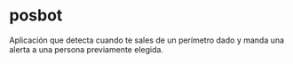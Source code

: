 # posbot
Aplicación que detecta cuando te sales de un perímetro dado y manda una alerta a una persona previamente elegida.
